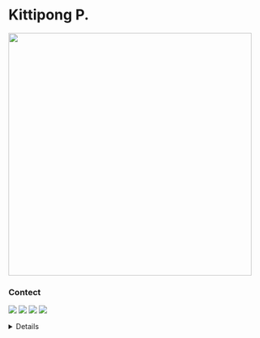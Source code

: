 # Kittipong P.

<a href="#">
<img width="480" align="center" src="https://github-readme-stats.vercel.app/api?username=iamkittis00&theme=dark&hide_title=false&show_icons=true&hide_border=true&bg_color=0d1117&custom_title=GitHub%20Stats&icon_color=ffe5b4&include_all_commits=true&count_private=true">
</a>
  
### Contect
[![](https://img.shields.io/badge/Facebook-%231877F2.svg?style=for-the-badge&logo=Facebook&logoColor=white)](https://facebook.com/iamkittis21)
[![](https://img.shields.io/badge/Spotify-1ED760?&style=for-the-badge&logo=spotify&logoColor=white)](https://open.spotify.com/user/312dix5scgrqs3khg4ob36vcdgmq)
[![](https://img.shields.io/badge/Twitter-1DA1F2?logo=Twitter&logoColor=white&style=for-the-badge)](https://twitter.com/iamkittis_)
[![](https://img.shields.io/badge/Steam-1b2838?logo=Steam&logoColor=white&style=for-the-badge)](https://steamcommunity.com/id/gyeoul21/)
<details>
<p>Hi there! Hello world<br>
</details>

